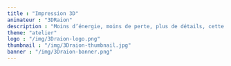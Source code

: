 ```yaml
---
title : "Impression 3D"
animateur : "3DRaion"
description : "Moins d’énergie, moins de perte, plus de détails, cette formation vous fait découvrir l’impression 3D via les nouvelles formes d’imprimantes et de conception."
theme: "atelier"
logo : "/img/3Draion-logo.png"
thumbnail : "/img/3Draion-thumbnail.jpg"
banner : "/img/3Draion-banner.png"
---
```

